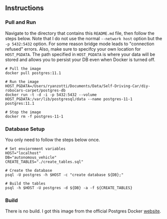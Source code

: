## Instructions

### Pull and Run

Navigate to the directory that contains this `README.md` file, then follow the steps below. Note that I do not use the normal `--network host` option but the `-p 5432:5432` option. For some reason bridge mode leads to "connection refused" errors. Also, make sure to specifcy your own location for `HOST_PGDATA`. The path specified in `HOST_PGDATA` is where your data will be stored and allows you to persist your DB even when Docker is turned off.

	# Pull the image
	docker pull postgres:11.1
		
	# Run the image
	HOST_PGDATA=/Users/ryanzotti/Documents/Data/Self-Driving-Car/diy-robocars-carpet/postgres-db
	docker run -t -d -i -p 5432:5432 --volume HOST_PGDATA:/var/lib/postgresql/data --name postgres-11-1 postgres:11.1

	# Stop the image
	docker rm -f postgres-11-1

### Database Setup

You only need to follow the steps below once.

	# Set enviornment variables
	HOST="localhost"
	DB="autonomous_vehicle"
	CREATE_TABLES="./create_tables.sql"
	
	# Create the database
	psql -U postgres -h $HOST -c "create database ${DB};"
	
	# Build the tables 
	psql -h $HOST -U postgres -d ${DB} -a -f ${CREATE_TABLES}


### Build

There is no build. I got this image from the official Postgres Docker [website](https://hub.docker.com/_/postgres).
